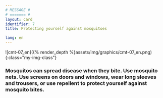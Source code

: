 ```yaml
---
# MESSAGE #
# ======= #
layout: card
identifier: 7
title: Protecting yourself against mosquitoes

lang: en
---
```


![cmt-07_en]({% render_depth %}assets/img/graphics/cmt-07_en.png){:class="my-img-class"}

### Mosquitos can spread disease when they bite. Use mosquito nets. Use screens on doors and windows, wear long sleeves and trousers, or use repellent to protect yourself against mosquito bites.
